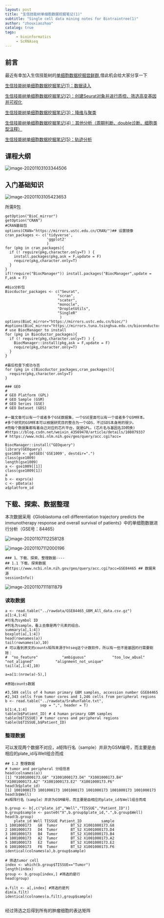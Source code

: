 ```yaml
---
layout: post
title: "生信技能树单细胞数据挖掘笔记(1)"
subtitle: "Single cell data mining notes for Biotraintree(1)"
author: "zhouxiaozhao"
catalog: true
tags:
     - bioinformatics
     - ScRNAseq
---
```


## 前言

最近有幸加入生信技能树的[单细胞数据挖掘尝鲜群](https://mp.weixin.qq.com/s/3XyA-DXRzL8JuJlnV3LW0Q),借此机会给大家分享一下

[生信技能树单细胞数据挖掘笔记(1)：数据读入](https://www.zhouxiaozhao.cn/2020/10/24/ScRNAseq(7)/)

[生信技能树单细胞数据挖掘笔记(2)：创建Seurat对象并进行质控、筛选高变基因并可视化](https://www.zhouxiaozhao.cn/2020/10/27/ScRNAseq(8)/)

[生信技能树单细胞数据挖掘笔记(3)：降维与聚类](https://www.zhouxiaozhao.cn/2020/10/29/ScRNAseq(9)/)

[生信技能树单细胞数据挖掘笔记(4)：其他分析（周期判断、double诊断、细胞类型注释）](https://www.zhouxiaozhao.cn/2020/10/31/ScRNAseq(10)/)

[生信技能树单细胞数据挖掘笔记(5)：轨迹分析](https://www.zhouxiaozhao.cn/2020/11/03/ScRNAseq(11)/)

## 课程大纲

![image-20201103103344506](\img\posts\2020.10.24\image-20201103103344506.png)

 ## 入门基础知识

![image-20201103105423653](/img/posts/2020.10.24/image-20201103105423653.png)

所需R包

```
getOption("BioC_mirror")
getOption("CRAN")
#CRAN基础包
options(CRAN="https://mirrors.ustc.edu.cn/CRAN/")## 设置镜像
cran_packages <- c('tidyverse',
                   'ggplot2'
                   )
for (pkg in cran_packages){
  if (! require(pkg,character.only=T) ) {
    install.packages(pkg,ask = F,update = F)
    require(pkg,character.only=T)
  }
}
if(!require("BiocManager")) install.packages("BiocManager",update = F,ask = F)

#Bio分析包
Biocductor_packages <- c("Seurat",
						"scran",
						"scater",
						"monocle",
						"DropletUtils",
						"SingleR"
                         )
options(BioC_mirror="https://mirrors.ustc.edu.cn/bioc/")
#options(BioC_mirror="https://mirrors.tuna.tsinghua.edu.cn/bioconductor")
# use BiocManager to install
for (pkg in Biocductor_packages){
  if (! require(pkg,character.only=T) ) {
    BiocManager::install(pkg,ask = F,update = F)
    require(pkg,character.only=T)
  }
}

#最后检查下成功与否
for (pkg in c(Biocductor_packages,cran_packages)){
  require(pkg,character.only=T)
}

### GEO
#
# GEO Platform (GPL)
# GEO Sample (GSM)
# GEO Series (GSE)
# GEO Dataset (GDS)

#一篇文章可以有一个或者多个GSE数据集，一个GSE里面可以有一个或者多个GSM样本。
#多个研究的GSM样本可以根据研究目的整合为一个GDS，不过GDS本身用的很少。
#而每个数据集都有着自己对应的芯片平台，就是GPL。(芯片名与基因名ID转换)
#https://blog.csdn.net/weixin_43569478/article/details/108079337
# https://www.ncbi.nlm.nih.gov/geo/query/acc.cgi?acc=

BiocManager::install("GEOquery")
library(GEOquery)
gse1009 <- getGEO('GSE1009', destdir=".")
class(gse1009)
length(gse1009)
a <- gse1009[[1]]
class(gse1009[1])
a
b <- exprs(a)
c <- pData(a)
a$platform_id

```

## 下载、探索、数据整理

本次数据采用《Glioblastoma cell differentiation trajectory predicts the immunotherapy response and overall survival of patients》中的单细胞数据进行分析（GSE号：84465）

![image-20201107112258128](/img/posts/2020.10.24/image-20201107112258128.png)



![image-20201107112000196](/img/posts/2020.10.24/image-20201107112000196.png)

```
### 1、下载、探索、整理数据----
## 1.1 下载、探索数据
#https://www.ncbi.nlm.nih.gov/geo/query/acc.cgi?acc=GSE84465 ## 数据来源
sessionInfo()
```

![image-20201107111811879](/img/posts/2020.10.24/image-20201107111811879.png)

### 读取数据

```
a <- read.table("../rawdata/GSE84465_GBM_All_data.csv.gz")
a[1:4,1:4]
#行名为symbol ID
#列名为sample，看上去像是两个元素的组合。
summary(a[,1:4])
boxplot(a[,1:4])
head(rownames(a))
tail(rownames(a),10)
# 可以看到原文的counts矩阵来源于htseq这个计数软件，所以有一些不是基因的行需要剔除：
#  "no_feature"           "ambiguous"            "too_low_aQual"        "not_aligned"          "alignment_not_unique"
tail(a[,1:4],10)

a=a[1:(nrow(a)-5),]

#原始counts数据

#3,589 cells of 4 human primary GBM samples, accession number GSE84465
#2,343 cells from tumor cores and 1,246 cells from peripheral regions
b <- read.table("../rawdata/SraRunTable.txt",
                sep = ",", header = T)
b[1:4,1:4]
table(b$Patient_ID) # 4 human primary GBM samples
table(b$TISSUE) # tumor cores and peripheral regions
table(b$TISSUE,b$Patient_ID)

```

### 整理数据

可以发现两个数据不对应，a矩阵行名（sample）并非为GSM编号，而主要是由相应的plate_id与Well组合而成

```
## 1.2 整理数据
# tumor and peripheral 分组信息
head(colnames(a))
[1] "X1001000173.G8" "X1001000173.D4" "X1001000173.B4" "X1001000173.A2" "X1001000173.E2" "X1001000173.F6"
head(b$plate_id)
[1] 1001000173 1001000173 1001000173 1001000173 1001000173 1001000173
head(b$Well)
#a矩阵行名（sample）并非为GSM编号，而主要是由相应的plate_id与Well组合而成

b.group <- b[,c("plate_id","Well","TISSUE","Patient_ID")]
b.group$sample <- paste0("X",b.group$plate_id,".",b.group$Well)
head(b.group)
    plate_id Well TISSUE Patient_ID         sample
1 1001000173   G8  Tumor      BT_S2 X1001000173.G8
2 1001000173   D4  Tumor      BT_S2 X1001000173.D4
3 1001000173   B4  Tumor      BT_S2 X1001000173.B4
4 1001000173   A2  Tumor      BT_S2 X1001000173.A2
5 1001000173   E2  Tumor      BT_S2 X1001000173.E2
6 1001000173   F6  Tumor      BT_S2 X1001000173.F6
identical(colnames(a),b.group$sample)

# 筛选tumor cell
index <- which(b.group$TISSUE=="Tumor")
length(index)
group <- b.group[index,] #筛选的是行
head(group)

a.filt <- a[,index] #筛选的是列
dim(a.filt)
identical(colnames(a.filt),group$sample)


```

经过筛选之后得到所有的肿瘤细胞的表达矩阵
